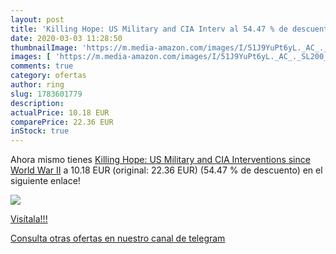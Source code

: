 ```yaml
---
layout: post
title: 'Killing Hope: US Military and CIA Interv al 54.47 % de descuento'
date: 2020-03-03 11:28:50
thumbnailImage: 'https://m.media-amazon.com/images/I/51J9YuPt6yL._AC_._SL200_.jpg'
images: [ 'https://m.media-amazon.com/images/I/51J9YuPt6yL._AC_._SL200_.jpg' ]
comments: true
category: ofertas
author: ring
slug: 1783601779
description:
actualPrice: 10.18 EUR
comparePrice: 22.36 EUR
inStock: true
---
```


Ahora mismo tienes [Killing Hope: US Military and CIA Interventions since World War II](https://www.amazon.com/dp/1783601779/?tag=redken08-20) a 10.18 EUR (original: 22.36 EUR) (54.47 %  de descuento) en el siguiente enlace!

[![](https://m.media-amazon.com/images/I/51J9YuPt6yL._AC_._SL200_.jpg)](https://www.amazon.com/dp/1783601779/?tag=redken08-20)

[Visítala!!!](https://www.amazon.com/dp/1783601779/?tag=redken08-20)

[Consulta otras ofertas en nuestro canal de telegram](https://t.me/s/ofertas25)
